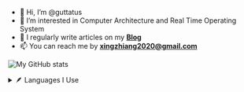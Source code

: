 - 👋 Hi, I’m @guttatus
- 👀 I’m interested in Computer Architecture and Real Time Operating System
- 📝 I regularly write articles on my [**Blog**](https://guttatus.github.io/)
- 📫 You can reach me by **xingzhiang2020@gmail.com**

![My GitHub stats](https://github-readme-stats.vercel.app/api?username=guttatus&show_icons=true&theme=material-palenight)



<details>
  <summary>
   🪶  Languages I Use
  </summary>
  <br/>
  <img src="https://github-readme-stats.vercel.app/api/top-langs/?username=guttatus&theme=material-palenight"/>
</details>
